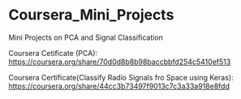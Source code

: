 # Coursera_Mini_Projects
Mini Projects on PCA and Signal Classification

Coursera Cetificate (PCA): https://coursera.org/share/70d0d8b8b98baccbbfd254c5410ef513

Coursera Certificate(Classify Radio Signals fro Space using Keras): https://coursera.org/share/44cc3b73497f9013c7c3a33a918e8fdd
